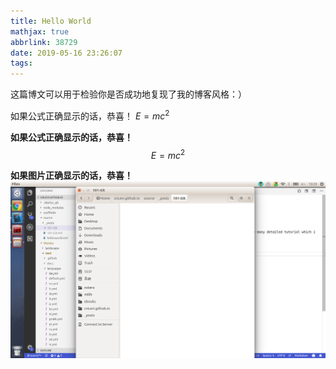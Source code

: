 ```yaml
---
title: Hello World
mathjax: true
abbrlink: 38729
date: 2019-05-16 23:26:07
tags:
---
```


这篇博文可以用于检验你是否成功地复现了我的博客风格：）
<!-- more -->

如果公式正确显示的话，恭喜！ $E=mc^2​$

**如果公式正确显示的话，恭喜！**
$$
E = mc^2
$$

**如果图片正确显示的话，恭喜！**
![image](38729/sample.png)

